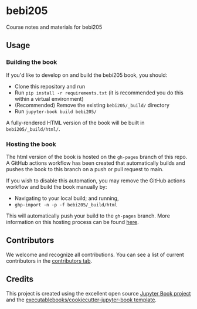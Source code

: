 # bebi205

Course notes and materials for bebi205

## Usage

### Building the book

If you'd like to develop on and build the bebi205 book, you should:

- Clone this repository and run
- Run `pip install -r requirements.txt` (it is recommended you do this within a virtual environment)
- (Recommended) Remove the existing `bebi205/_build/` directory
- Run `jupyter-book build bebi205/`

A fully-rendered HTML version of the book will be built in `bebi205/_build/html/`.

### Hosting the book

The html version of the book is hosted on the `gh-pages` branch of this repo. A GitHub actions workflow has been created that automatically builds and pushes the book to this branch on a push or pull request to main.

If you wish to disable this automation, you may remove the GitHub actions workflow and build the book manually by:

- Navigating to your local build; and running,
- `ghp-import -n -p -f bebi205/_build/html`

This will automatically push your build to the `gh-pages` branch. More information on this hosting process can be found [here](https://jupyterbook.org/publish/gh-pages.html#manually-host-your-book-with-github-pages).

## Contributors

We welcome and recognize all contributions. You can see a list of current contributors in the [contributors tab](https://github.com/vanvalen/bebi205/graphs/contributors).

## Credits

This project is created using the excellent open source [Jupyter Book project](https://jupyterbook.org/) and the [executablebooks/cookiecutter-jupyter-book template](https://github.com/executablebooks/cookiecutter-jupyter-book).
